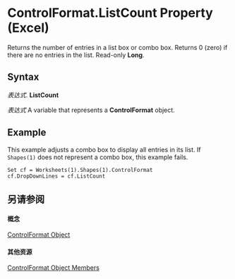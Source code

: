 
# ControlFormat.ListCount Property (Excel)

Returns the number of entries in a list box or combo box. Returns 0 (zero) if there are no entries in the list. Read-only  **Long**.


## Syntax

 _表达式_. **ListCount**

 _表达式_ A variable that represents a **ControlFormat** object.


## Example

This example adjusts a combo box to display all entries in its list. If  `Shapes(1)` does not represent a combo box, this example fails.


```
Set cf = Worksheets(1).Shapes(1).ControlFormat 
cf.DropDownLines = cf.ListCount
```


## 另请参阅


#### 概念


[ControlFormat Object](fafc6e6b-641c-2179-0789-d86c2718b3c0.md)
#### 其他资源


[ControlFormat Object Members](http://msdn.microsoft.com/library/a0d77b6f-e948-e12a-f65a-1633dc63efad%28Office.15%29.aspx)